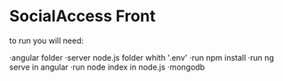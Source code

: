 # SocialAccess Front

to run you will need:

·angular folder
·server node.js folder whith '.env'
·run npm install
·run ng serve in angular
·run node index in node.js
·mongodb
